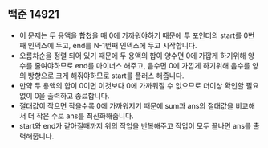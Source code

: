 ## 백준 14921
- 이 문제는 두 용액을 합쳤을 때 0에 가까워야하기 때문에 투 포인터의 start를 0번째 인덱스에 두고, end를 N-1번째 인덱스에 두고 시작합니다.
- 오름차순을 정렬 되어 있기 때문에 두 용액의 합이 양수면 0에 가깝게 하기위해 양수를 줄여야하므로 end를 마이너스 해주고, 음수면 0에 가깝게 하기위해 음수를 양의 방향으로 크게 해줘야하므로 start를 플러스 해줍니다.
- 만약 두 용액의 합이 0이면 이것보다 0에 가까워질 수 없으므로 더이상 확인할 필요없이 0을 출력하고 종료합니다.
- 절대값이 작으면 작을수록 0에 가까워지기 때문에 sum과 ans의 절대값을 비교해서 더 작은 수로 ans를 최신화해줍니다.
- start와 end가 같아질때까지 위의 작업을 반복해주고 작업이 모두 끝나면 ans를 출력해줍니다.